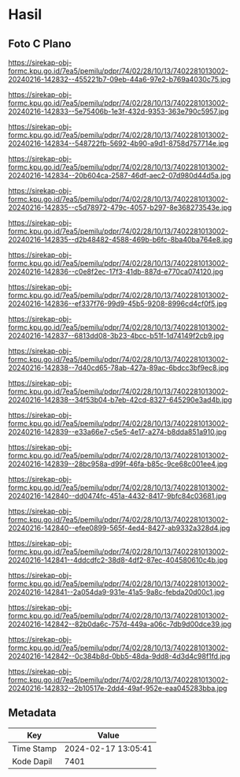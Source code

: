 # Hasil

## Foto C Plano

https://sirekap-obj-formc.kpu.go.id/7ea5/pemilu/pdpr/74/02/28/10/13/7402281013002-20240216-142832--455221b7-09eb-44a6-97e2-b769a4030c75.jpg

https://sirekap-obj-formc.kpu.go.id/7ea5/pemilu/pdpr/74/02/28/10/13/7402281013002-20240216-142833--5e75406b-1e3f-432d-9353-363e790c5957.jpg

https://sirekap-obj-formc.kpu.go.id/7ea5/pemilu/pdpr/74/02/28/10/13/7402281013002-20240216-142834--548722fb-5692-4b90-a9d1-8758d757714e.jpg

https://sirekap-obj-formc.kpu.go.id/7ea5/pemilu/pdpr/74/02/28/10/13/7402281013002-20240216-142834--20b604ca-2587-46df-aec2-07d980d44d5a.jpg

https://sirekap-obj-formc.kpu.go.id/7ea5/pemilu/pdpr/74/02/28/10/13/7402281013002-20240216-142835--c5d78972-479c-4057-b297-8e368273543e.jpg

https://sirekap-obj-formc.kpu.go.id/7ea5/pemilu/pdpr/74/02/28/10/13/7402281013002-20240216-142835--d2b48482-4588-469b-b6fc-8ba40ba764e8.jpg

https://sirekap-obj-formc.kpu.go.id/7ea5/pemilu/pdpr/74/02/28/10/13/7402281013002-20240216-142836--c0e8f2ec-17f3-41db-887d-e770ca074120.jpg

https://sirekap-obj-formc.kpu.go.id/7ea5/pemilu/pdpr/74/02/28/10/13/7402281013002-20240216-142836--ef337f76-99d9-45b5-9208-8996cd4cf0f5.jpg

https://sirekap-obj-formc.kpu.go.id/7ea5/pemilu/pdpr/74/02/28/10/13/7402281013002-20240216-142837--6813dd08-3b23-4bcc-b51f-1d74149f2cb9.jpg

https://sirekap-obj-formc.kpu.go.id/7ea5/pemilu/pdpr/74/02/28/10/13/7402281013002-20240216-142838--7d40cd65-78ab-427a-89ac-6bdcc3bf9ec8.jpg

https://sirekap-obj-formc.kpu.go.id/7ea5/pemilu/pdpr/74/02/28/10/13/7402281013002-20240216-142838--34f53b04-b7eb-42cd-8327-645290e3ad4b.jpg

https://sirekap-obj-formc.kpu.go.id/7ea5/pemilu/pdpr/74/02/28/10/13/7402281013002-20240216-142839--e33a66e7-c5e5-4e17-a274-b8dda851a910.jpg

https://sirekap-obj-formc.kpu.go.id/7ea5/pemilu/pdpr/74/02/28/10/13/7402281013002-20240216-142839--28bc958a-d99f-46fa-b85c-9ce68c001ee4.jpg

https://sirekap-obj-formc.kpu.go.id/7ea5/pemilu/pdpr/74/02/28/10/13/7402281013002-20240216-142840--dd0474fc-451a-4432-8417-9bfc84c03681.jpg

https://sirekap-obj-formc.kpu.go.id/7ea5/pemilu/pdpr/74/02/28/10/13/7402281013002-20240216-142840--efee0899-565f-4ed4-8427-ab9332a328d4.jpg

https://sirekap-obj-formc.kpu.go.id/7ea5/pemilu/pdpr/74/02/28/10/13/7402281013002-20240216-142841--4ddcdfc2-38d8-4df2-87ec-404580610c4b.jpg

https://sirekap-obj-formc.kpu.go.id/7ea5/pemilu/pdpr/74/02/28/10/13/7402281013002-20240216-142841--2a054da9-931e-41a5-9a8c-febda20d00c1.jpg

https://sirekap-obj-formc.kpu.go.id/7ea5/pemilu/pdpr/74/02/28/10/13/7402281013002-20240216-142842--82b0da6c-757d-449a-a06c-7db9d00dce39.jpg

https://sirekap-obj-formc.kpu.go.id/7ea5/pemilu/pdpr/74/02/28/10/13/7402281013002-20240216-142842--0c384b8d-0bb5-48da-9dd8-4d3d4c98f1fd.jpg

https://sirekap-obj-formc.kpu.go.id/7ea5/pemilu/pdpr/74/02/28/10/13/7402281013002-20240216-142832--2b10517e-2dd4-49af-952e-eaa045283bba.jpg


## Metadata

| Key        | Value               |
| ---------- | ------------------- |
| Time Stamp | 2024-02-17 13:05:41 |
| Kode Dapil | 7401                |



